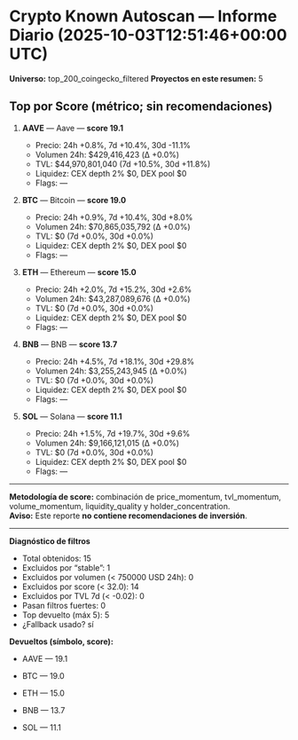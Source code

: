 # Crypto Known Autoscan — Informe Diario (2025-10-03T12:51:46+00:00 UTC)

**Universo:** top_200_coingecko_filtered
**Proyectos en este resumen:** 5

## Top por Score (métrico; sin recomendaciones)

1. **AAVE** — Aave — **score 19.1**
   - Precio: 24h +0.8%, 7d +10.4%, 30d -11.1%
   - Volumen 24h: $429,416,423 (Δ +0.0%)
   - TVL: $44,970,801,040 (7d +10.5%, 30d +11.8%)
   - Liquidez: CEX depth 2% $0, DEX pool $0
   - Flags: —

2. **BTC** — Bitcoin — **score 19.0**
   - Precio: 24h +0.9%, 7d +10.4%, 30d +8.0%
   - Volumen 24h: $70,865,035,792 (Δ +0.0%)
   - TVL: $0 (7d +0.0%, 30d +0.0%)
   - Liquidez: CEX depth 2% $0, DEX pool $0
   - Flags: —

3. **ETH** — Ethereum — **score 15.0**
   - Precio: 24h +2.0%, 7d +15.2%, 30d +2.6%
   - Volumen 24h: $43,287,089,676 (Δ +0.0%)
   - TVL: $0 (7d +0.0%, 30d +0.0%)
   - Liquidez: CEX depth 2% $0, DEX pool $0
   - Flags: —

4. **BNB** — BNB — **score 13.7**
   - Precio: 24h +4.5%, 7d +18.1%, 30d +29.8%
   - Volumen 24h: $3,255,243,945 (Δ +0.0%)
   - TVL: $0 (7d +0.0%, 30d +0.0%)
   - Liquidez: CEX depth 2% $0, DEX pool $0
   - Flags: —

5. **SOL** — Solana — **score 11.1**
   - Precio: 24h +1.5%, 7d +19.7%, 30d +9.6%
   - Volumen 24h: $9,166,121,015 (Δ +0.0%)
   - TVL: $0 (7d +0.0%, 30d +0.0%)
   - Liquidez: CEX depth 2% $0, DEX pool $0
   - Flags: —


---

**Metodología de score:** combinación de price_momentum, tvl_momentum, volume_momentum, liquidity_quality y holder_concentration.  
**Aviso:** Este reporte **no contiene recomendaciones de inversión**.


---
**Diagnóstico de filtros**

- Total obtenidos: 15
- Excluidos por “stable”: 1
- Excluidos por volumen (< 750000 USD 24h): 0
- Excluidos por score (< 32.0): 14
- Excluidos por TVL 7d (< -0.02): 0
- Pasan filtros fuertes: 0
- Top devuelto (máx 5): 5
- ¿Fallback usado? sí


**Devueltos (símbolo, score):**

- AAVE — 19.1

- BTC — 19.0

- ETH — 15.0

- BNB — 13.7

- SOL — 11.1


